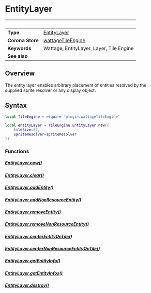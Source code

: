 # EntityLayer

|                      | &nbsp;
| -------------------- | ---------------------------------------------------------------
| __Type__             | [EntityLayer](type_entityLayer.markdown)
| __Corona Store__     | [wattageTileEngine](http://store.coronalabs.com/plugin/wattageTileEngine)
| __Keywords__         | Wattage, EntityLayer, Layer, Tile Engine
| __See also__         |

## Overview

The entity layer enables arbitrary placement of entities resolved by
the supplied sprite resolver or any display object.

## Syntax

``````lua
local TileEngine = require "plugin.wattageTileEngine"

local entityLayer = TileEngine.EntityLayer.new({
    tileSize=32,
    spriteResolver=spriteResolver
})
``````

### Functions

##### [EntityLayer.new()](new.markdown)

##### [EntityLayer.clear()](clear.markdown)

##### [EntityLayer.addEntity()](addEntity.markdown)

##### [EntityLayer.addNonResourceEntity()](addNonResourceEntity.markdown)

##### [EntityLayer.removeEntity()](removeEntity.markdown)

##### [EntityLayer.removeNonResourceEntity()](removeNonResourceEntity.markdown)

##### [EntityLayer.centerEntityOnTile()](centerEntityOnTile.markdown)

##### [EntityLayer.centerNonResourceEntityOnTile()](centerNonResourceEntityOnTile.markdown)

##### [EntityLayer.getEntityInfo()](getEntityInfo.markdown)

##### [EntityLayer.getEntityInfos()](getEntityInfos.markdown)

##### [EntityLayer.destroy()](destroy.markdown)